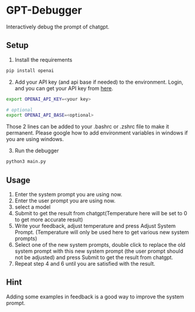 # GPT-Debugger

Interactively debug the prompt of chatgpt.


## Setup

1. Install the requirements
```bash
pip install openai
```

2. Add your API key (and api base if needed) to the environment. Login, and you can get your API key from [here](https://platform.openai.com/account/api-keys). 
```bash
export OPENAI_API_KEY=<your key>

# optional
export OPENAI_API_BASE=<optional>
```
Those 2 lines can be added to your .bashrc or .zshrc file to make it permanent. 
Please google how to add environment variables in windows if you are using windows.

3. Run the debugger
```bash
python3 main.py
```

## Usage

1. Enter the system prompt you are using now.
2. Enter the user prompt you are using now.
3. select a model
4. Submit to get the result from chatgpt(Temperature here will be set to 0 to get more accurate result)
5. Write your feedback, adjust temperature and press Adjust System Prompt. (Temperature will only be used here to get various new system prompts)
6. Select one of the new system prompts, double click to replace the old system prompt with this new system prompt (the user prompt should not be adjusted) and press Submit to get the result from chatgpt.
7. Repeat step 4 and 6 until you are satisfied with the result.

## Hint

Adding some examples in feedback is a good way to improve the system prompt.
